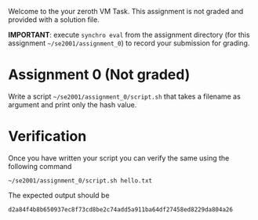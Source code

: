 Welcome to the your zeroth VM Task. This assignment is not graded and provided with a solution file.

**IMPORTANT**: execute `synchro eval` from the assignment directory (for this assignment `~/se2001/assignment_0`) to record your submission for grading.

# Assignment 0 (Not graded)
Write a script `~/se2001/assignment_0/script.sh` that takes a filename as argument and print only the hash value.

# Verification
Once you have written your script you can verify the same using the following command
```
~/se2001/assignment_0/script.sh hello.txt
```

The expected output should be
```
d2a84f4b8b650937ec8f73cd8be2c74add5a911ba64df27458ed8229da804a26
